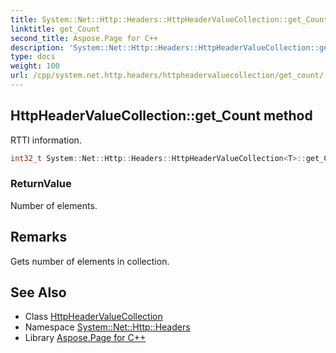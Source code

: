 ```yaml
---
title: System::Net::Http::Headers::HttpHeaderValueCollection::get_Count method
linktitle: get_Count
second_title: Aspose.Page for C++
description: 'System::Net::Http::Headers::HttpHeaderValueCollection::get_Count method. RTTI information in C++.'
type: docs
weight: 100
url: /cpp/system.net.http.headers/httpheadervaluecollection/get_count/
---
```

## HttpHeaderValueCollection::get_Count method


RTTI information.

```cpp
int32_t System::Net::Http::Headers::HttpHeaderValueCollection<T>::get_Count() const override
```


### ReturnValue

Number of elements.
## Remarks


Gets number of elements in collection.   

## See Also

* Class [HttpHeaderValueCollection](../)
* Namespace [System::Net::Http::Headers](../../)
* Library [Aspose.Page for C++](../../../)
